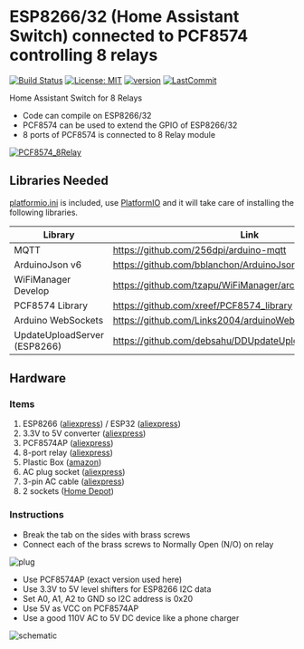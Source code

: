 # ESP8266/32 (Home Assistant Switch) connected to PCF8574 controlling 8 relays

[![Build Status](https://travis-ci.com/debsahu/PCF8574_8Relay.svg?branch=master)](https://travis-ci.com/debsahu/PCF8574_8Relay) [![License: MIT](https://img.shields.io/github/license/debsahu/PCF8574_8Relay.svg)](https://opensource.org/licenses/MIT) [![version](https://img.shields.io/github/release/debsahu/PCF8574_8Relay.svg)](https://github.com/debsahu/PCF8574_8Relay/releases) [![LastCommit](https://img.shields.io/github/last-commit/debsahu/PCF8574_8Relay.svg?style=social)](https://github.com/debsahu/PCF8574_8Relay/commits/master)

Home Assistant Switch for 8 Relays

- Code can compile on ESP8266/32
- PCF8574 can be used to extend the GPIO of ESP8266/32
- 8 ports of PCF8574 is connected to 8 Relay module

[![PCF8574_8Relay](https://img.youtube.com/vi/6CzkeJei5i0/0.jpg)](https://www.youtube.com/watch?v=6CzkeJei5i0)

## Libraries Needed

[platformio.ini](https://github.com/debsahu/PCF8574_8Relay/blob/master/platformio.ini) is included, use [PlatformIO](https://platformio.org/platformio-ide) and it will take care of installing the following libraries.

| Library                     | Link                                                                                              |
|-----------------------------|---------------------------------------------------------------------------------------------------|
|MQTT                         |https://github.com/256dpi/arduino-mqtt                                                             |
|ArduinoJson v6               |https://github.com/bblanchon/ArduinoJson                                                           |
|WiFiManager Develop          |https://github.com/tzapu/WiFiManager/archive/development.zip                                       |
|PCF8574 Library              |https://github.com/xreef/PCF8574_library                                                           |
|Arduino WebSockets           |https://github.com/Links2004/arduinoWebSockets                                                     |
|UpdateUploadServer (ESP8266) |https://github.com/debsahu/DDUpdateUploadServer                                                    |

## Hardware

### Items

1. ESP8266 ([aliexpress](https://www.aliexpress.com/item/ESP8266-CH340G-CH340-G-NodeMcu-V3-Lua-Wireless-WIFI-Module-Micro-USB-Connector-Development-Board-CP2102/32965931916.html)) / ESP32 ([aliexpress]())
2. 3.3V to 5V converter ([aliexpress](https://www.aliexpress.com/item/WEMOS-LOLIN32-V1-0-0-wifi-bluetooth-board-based-ESP-32-4MB-FLASH/32808551116.html))
3. PCF8574AP ([aliexpress](https://www.aliexpress.com/item/5PCS-PCF8574P-DIP16-PCF8574-DIP-new-and-original-IC-free-shipping/32551167706.html))
4. 8-port relay ([aliexpress](https://www.aliexpress.com/item/4-channel-relay-module-optocoupler-isolation-four-relay-module-control-panel/1499329187.html?spm=2114.search0104.3.119.659b241dK9vXAs&ws_ab_test=searchweb0_0,searchweb201602_3_10065_10130_10068_10890_10547_319_10546_317_10548_10545_10696_453_10084_454_10083_10618_10307_537_536_10902_10059_10884_10887_321_322_10103-10890,searchweb201603_59,ppcSwitch_0&algo_expid=073750a0-a3ec-413e-81fb-86ecf3b66fe4-15&algo_pvid=073750a0-a3ec-413e-81fb-86ecf3b66fe4&transAbTest=ae803_4))
5. Plastic Box ([amazon](https://www.amazon.com/Hammond-1591ESBK-ABS-Project-Black/dp/B0002BSRIO/))
6. AC plug socket ([aliexpress](https://www.aliexpress.com/item/2017-Hot-5-Pcs-3P-IEC-320-C14-Male-Plug-Panel-Power-Inlet-Sockets-Connectors-AC/32870614531.html))
7. 3-pin AC cable ([aliexpress](https://www.aliexpress.com/item/3-Prong-US-and-EU-Plug-AC-Power-Cord-Cable-for-Laptop-PC-Adapter-Supply-Power/32877820838.html))
8. 2 sockets ([Home Depot](https://www.homedepot.com/p/Leviton-15-Amp-Residential-Grade-Grounding-Duplex-Outlet-White-10-Pack-M24-05320-WMP/100055784))

### Instructions

- Break the tab on the sides with brass screws
- Connect each of the brass screws to Normally Open (N/O) on relay

![plug](https://github.com/debsahu/PCF8574_8Relay/blob/master/doc/plug.png)

- Use PCF8574AP (exact version used here)
- Use 3.3V to 5V level shifters for ESP8266 I2C data
- Set A0, A1, A2 to GND so I2C address is 0x20
- Use 5V as VCC on PCF8574AP
- Use a good 110V AC to 5V DC device like a phone charger

![schematic](https://github.com/debsahu/PCF8574_8Relay/blob/master/doc/schematic.png)
